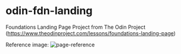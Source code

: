 # odin-fdn-landing
 Foundations Landing Page Project from The Odin Project (https://www.theodinproject.com/lessons/foundations-landing-page)

 Reference image:
![page-reference](https://github.com/user-attachments/assets/cb4e40cf-49f5-4c9e-8f35-bbd000dba9a5)
